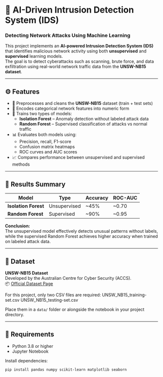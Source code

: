 # 🧠 AI-Driven Intrusion Detection System (IDS)

### Detecting Network Attacks Using Machine Learning
This project implements an **AI-powered Intrusion Detection System (IDS)** that identifies malicious network activity using both **unsupervised** and **supervised** learning models.  
The goal is to detect cyberattacks such as scanning, brute force, and data exfiltration using real-world network traffic data from the **UNSW-NB15 dataset**.

---

## ⚙️ Features

- 🧩 Preprocesses and cleans the **UNSW-NB15** dataset (train + test sets)
- 🔢 Encodes categorical network features into numeric form
- 🤖 Trains two types of models:
  - **Isolation Forest** – Anomaly detection without labeled attack data  
  - **Random Forest** – Supervised classification of attacks vs normal traffic
- 📊 Evaluates both models using:
  - Precision, recall, F1-score  
  - Confusion matrix heatmaps  
  - ROC curves and AUC scores  
- 📈 Compares performance between unsupervised and supervised methods

---

## 🧪 Results Summary

| Model | Type | Accuracy | ROC-AUC |
|--------|------|-----------|----------|
| **Isolation Forest** | Unsupervised | ~45% | ~0.70 |
| **Random Forest** | Supervised | ~90% | ~0.95 |

**Conclusion:**  
The unsupervised model effectively detects unusual patterns without labels, while the supervised Random Forest achieves higher accuracy when trained on labeled attack data.

---

## 📂 Dataset

**UNSW-NB15 Dataset**  
Developed by the Australian Centre for Cyber Security (ACCS).  
📦 [Official Dataset Page](https://research.unsw.edu.au/projects/unsw-nb15-dataset)

For this project, only two CSV files are required:
UNSW_NB15_training-set.csv
UNSW_NB15_testing-set.csv

Place them in a `data/` folder or alongside the notebook in your project directory.

---

## 🧰 Requirements

- Python 3.8 or higher  
- Jupyter Notebook  

Install dependencies:
```bash
pip install pandas numpy scikit-learn matplotlib seaborn
```


